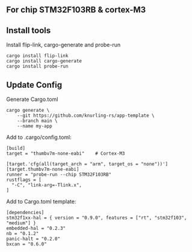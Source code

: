 ## For chip STM32F103RB & cortex-M3
## Install tools
Install flip-link, cargo-generate and probe-run
```
cargo install flip-link
cargo install cargo-generate
cargo install probe-run
```

## Update Config
Generate Cargo.toml
```
cargo generate \
    --git https://github.com/knurling-rs/app-template \
    --branch main \
    --name my-app
```

Add to .cargo/config.toml:
```
[build]
target = "thumbv7m-none-eabi"    # Cortex-M3

[target.'cfg(all(target_arch = "arm", target_os = "none"))']
[target.thumbv7m-none-eabi]
runner = "probe-run --chip STM32F103RB"
rustflags = [
  "-C", "link-arg=-Tlink.x",
]
```

Add to Cargo.toml template:
```
[dependencies]
stm32f1xx-hal = { version = "0.9.0", features = ["rt", "stm32f103", "medium"] }
embedded-hal = "0.2.3"
nb = "0.1.2"
panic-halt = "0.2.0"
bxcan = "0.6.0"
```



